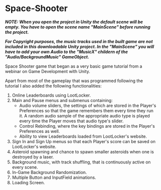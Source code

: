 # Space-Shooter

***NOTE: When you open the project in Unity the default scene will be empty. You have to open the scene name "MainScene" before running the project.***

***For Copyright purposes, the music tracks used in the built game are not included in this downloadable Unity project. In the "MainScene" you will have to add your own Audio to the "MusicX" childern of the "Audio/BackgroundMusic" GameObject.***

Space Shooter game that began as a very basic game tutorial from a webinar on Game Development with Unity.

Apart from most of the gameplay that was programmed following the tutorial I also added the following functionalities:
1. Online Leaderboards using LootLocker.
2. Main and Pause menus and submenus containing:
   - Audio volume sliders, the settings of which are stored in the Player's Preferences so that the game remembers them every time they run it. A random audio sample of the appropriate audio type is played every time the Player moves that audio type's slider.
   - Control Rebinding, where the key bindings are stored in the Player's Preferences as well.
   - Ability to view Leaderboards loaded from LootLocker's website.
3. Sign In and Sign Up menus so that each Player's score can be saved on LootLocker's website.
4. Asteroid spawning and chance to spawn smaller asteroids when one is destroyed by a laser.
5. Background music, with track shuffling, that is continuously active on every scene.
6. In-Game Background Randomization.
7. Multiple Button and InputField animations.
8. Loading Screen.

